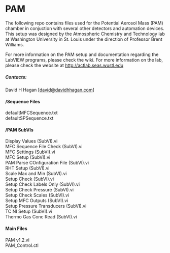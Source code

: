 PAM
===

The following repo contains files used for the Potential Aerosol Mass (PAM) chamber in conjuction with
several other detectors and automation devices. This setup was designed by the Atmospheric Chemistry and Technology
lab at Washington University in St. Louis under the direction of Professor Brent Williams.   

For more information on the PAM setup and documentation regarding the LabVIEW programs, please check the wiki. For more information on the lab, please check the website at http://actlab.seas.wustl.edu   
##### Contacts:   
David H Hagan    [david@davidhhagan.com]

   
#### /Sequence Files   
defaultMFCSequence.txt   
defaultSPSequence.txt   

#### /PAM SubVIs   
Display Values (SubVI).vi   
MFC Sequence File Check (SubVI).vi   
MFC Settings (SubVI).vi   
MFC Setup (SubVI).vi   
PAM Parse COnfiguration File (SubVI).vi   
RHT Setup (SubVI).vi   
Scale Max and Min (SubVI).vi   
Setup Check (SubVI).vi   
Setup Check Labels Only (SubVI).vi   
Setup Check Pressure (SubVI).vi   
Setup Check Scales (SubVI).vi   
Setup MFC Outputs (SubVI).vi   
Setup Pressure Transducers (SubVI).vi   
TC NI Setup (SubVI).vi   
Thermo Gas Conc Read (SubVI).vi   


#### Main Files   
PAM v1.2.vi   
PAM_Control.ctl
